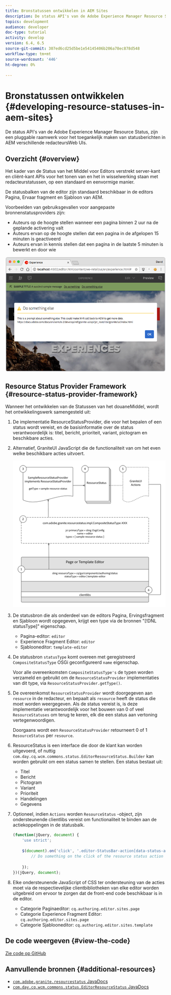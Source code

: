 ```yaml
---
title: Bronstatussen ontwikkelen in AEM Sites
description: De status API's van de Adobe Experience Manager Resource Status, zijn een pluggable raamwerk voor het toegankelijk maken van statusberichten in AEM verschillende redacteursWeb UIs.
topics: development
audience: developer
doc-type: tutorial
activity: develop
version: 6.4, 6.5
source-git-commit: 307ed6cd25d5be1e54145406b206a78ec878d548
workflow-type: tm+mt
source-wordcount: '446'
ht-degree: 0%

---
```



# Bronstatussen ontwikkelen {#developing-resource-statuses-in-aem-sites}

De status API&#39;s van de Adobe Experience Manager Resource Status, zijn een pluggable raamwerk voor het toegankelijk maken van statusberichten in AEM verschillende redacteursWeb UIs.

## Overzicht {#overview}

Het kader van de Status van het Middel voor Editors verstrekt server-kant en cliënt-kant APIs voor het tonen van en het in wisselwerking staan met redacteurstatussen, op een standaard en eenvormige manier.

De statusbalken van de editor zijn standaard beschikbaar in de editors Pagina, Ervaar fragment en Sjabloon van AEM.

Voorbeelden van gebruiksgevallen voor aangepaste bronnenstatusproviders zijn:

* Auteurs op de hoogte stellen wanneer een pagina binnen 2 uur na de geplande activering valt
* Auteurs ervan op de hoogte stellen dat een pagina in de afgelopen 15 minuten is geactiveerd
* Auteurs ervan in kennis stellen dat een pagina in de laatste 5 minuten is bewerkt en door wie

![Overzicht van de bronstatus van AEM editor](assets/sample-editor-resource-status-screenshot.png)

## Resource Status Provider Framework {#resource-status-provider-framework}

Wanneer het ontwikkelen van de Statussen van het douaneMiddel, wordt het ontwikkelingswerk samengesteld uit:

1. De implementatie ResourceStatusProvider, die voor het bepalen of een status wordt vereist, en de basisinformatie over de status verantwoordelijk is: titel, bericht, prioriteit, variant, pictogram en beschikbare acties.
2. Alternatief, GraniteUI JavaScript die de functionaliteit van om het even welke beschikbare acties uitvoert.

   ![bronstatusarchitectuur](assets/sample-editor-resource-status-application-architecture.png)

3. De statusbron die als onderdeel van de editors Pagina, Ervingsfragment en Sjabloon wordt opgegeven, krijgt een type via de bronnen &quot;[!DNL statusType]&quot; eigenschap.

   * Pagina-editor: `editor`
   * Experience Fragment Editor: `editor`
   * Sjablooneditor: `template-editor`

4. De statusbron `statusType` komt overeen met geregistreerd `CompositeStatusType` OSGi geconfigureerd `name` eigenschap.

   Voor alle overeenkomsten `CompositeStatusType's` de typen worden verzameld en gebruikt om de `ResourceStatusProvider` implementaties van dit type, via `ResourceStatusProvider.getType()`.

5. De overeenkomst `ResourceStatusProvider` wordt doorgegeven aan `resource` in de redacteur, en bepaalt als `resource` heeft de status die moet worden weergegeven. Als de status vereist is, is deze implementatie verantwoordelijk voor het bouwen van 0 of veel `ResourceStatuses` om terug te keren, elk die een status aan vertoning vertegenwoordigen.

   Doorgaans wordt een `ResourceStatusProvider` retourneert 0 of 1 `ResourceStatus` per `resource`.

6. ResourceStatus is een interface die door de klant kan worden uitgevoerd, of nuttig `com.day.cq.wcm.commons.status.EditorResourceStatus.Builder` kan worden gebruikt om een status samen te stellen. Een status bestaat uit:

   * Titel
   * Bericht
   * Pictogram
   * Variant
   * Prioriteit
   * Handelingen
   * Gegevens

7. Optioneel, indien `Actions` worden `ResourceStatus` -object, zijn ondersteunende clientlibs vereist om functionaliteit te binden aan de actiekoppelingen in de statusbalk.

   ```js
   (function(jQuery, document) {
       'use strict';
   
       $(document).on('click', '.editor-StatusBar-action[data-status-action-id="do-something"]', function () {
           // Do something on the click of the resource status action
   
       });
   })(jQuery, document);
   ```

8. Elke ondersteunende JavaScript of CSS ter ondersteuning van de acties moet via de respectievelijke clientbibliotheken van elke editor worden uitgebreid om ervoor te zorgen dat de front-end code beschikbaar is in de editor.

   * Categorie Paginaeditor: `cq.authoring.editor.sites.page`
   * Categorie Experience Fragment Editor: `cq.authoring.editor.sites.page`
   * Categorie Sjablooneditor: `cq.authoring.editor.sites.template`

## De code weergeven {#view-the-code}

[Zie code op GitHub](https://github.com/Adobe-Consulting-Services/acs-aem-samples/tree/master/bundle/src/main/java/com/adobe/acs/samples/resourcestatus/impl/SampleEditorResourceStatusProvider.java)

## Aanvullende bronnen {#additional-resources}

* [`com.adobe.granite.resourcestatus` JavaDocs](https://helpx.adobe.com/experience-manager/6-5/sites/developing/using/reference-materials/javadoc/com/adobe/granite/resourcestatus/package-summary.html)
* [`com.day.cq.wcm.commons.status.EditorResourceStatus` JavaDocs](https://helpx.adobe.com/experience-manager/6-5/sites/developing/using/reference-materials/javadoc/com/day/cq/wcm/commons/status/EditorResourceStatus.html)
